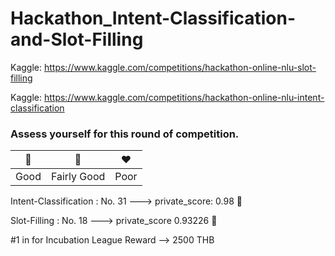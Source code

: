 # Hackathon_Intent-Classification-and-Slot-Filling

Kaggle: https://www.kaggle.com/competitions/hackathon-online-nlu-slot-filling

Kaggle: https://www.kaggle.com/competitions/hackathon-online-nlu-intent-classification

### Assess yourself for this round of competition.

| 💚  | 💛 | ❤️ |
| --- | --- | --- |
| Good | Fairly Good  | Poor |

Intent-Classification : No. 31 ---> private_score: 0.98 💚

Slot-Filling : No. 18 --->  private_score 0.93226 💚

#1 in for Incubation League Reward --> 2500 THB
